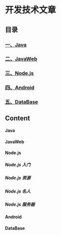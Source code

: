 # 开发技术文章
## 目录
### [一、Java](#user-content-java)
### [二、JavaWeb](#user-content-javaweb)
### [三、Node.js](#user-content-nodejs)
### [四、Android](#user-content-android)
### [五、DataBase](#user-content-database)
## Content
#### Java
#### JavaWeb
#### Node.js
##### Node.js 入门
##### Node.js 资源
##### Node.js 名人
##### Node.js 服务器
#### Android
#### DataBase
